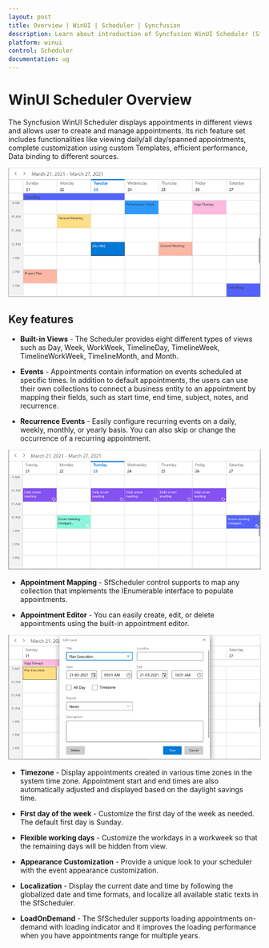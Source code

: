 ```yaml
---
layout: post
title: Overview | WinUI | Scheduler | Syncfusion 
description: Learn about introduction of Syncfusion WinUI Scheduler (SfScheduler) control, its feature and more details.
platform: winui
control: Scheduler
documentation: ug
---
```


# WinUI Scheduler Overview

The Syncfusion WinUI Scheduler displays appointments in different views and allows user to create and manage appointments. Its rich feature set includes functionalities like viewing daily/all day/spanned appointments, complete customization using custom Templates, efficient performance, Data binding to different sources.

![week-view-in-scheduler-winui](Overview_Images/adding-week-view-in-scheduler-winui.png)

## Key features

* **Built-in Views** - The Scheduler provides eight different types of views such as Day, Week, WorkWeek, TimelineDay, TimelineWeek, TimelineWorkWeek, TimelineMonth, and Month.

* **Events** - Appointments contain information on events scheduled at specific times. In addition to default appointments, the users can use their own collections to connect a business entity to an appointment by mapping their fields, such as start time, end time, subject, notes, and recurrence.

* **Recurrence Events** - Easily configure recurring events on a daily, weekly, monthly, or yearly basis. You can also skip or change the occurrence of a recurring appointment.

![recurring-events-with-exceptions-in-scheduler-winui](Overview_Images/adding-recurring-events-with-exceptions-in-scheduler-winui.png)

* **Appointment Mapping** - SfScheduler control supports to map any collection that implements the IEnumerable interface to populate appointments.

* **Appointment Editor** - You can easily create, edit, or delete appointments using the built-in appointment editor.

![appointment-editor-in-scheduler-winui](Overview_Images/adding-appointment-editor-in-scheduler-winui.png)

* **Timezone** - Display appointments created in various time zones in the system time zone. Appointment start and end times are also automatically adjusted and displayed based on the daylight savings time.

* **First day of the week** - Customize the first day of the week as needed. The default first day is Sunday.

* **Flexible working days** - Customize the workdays in a workweek so that the remaining days will be hidden from view.

* **Appearance Customization** - Provide a unique look to your scheduler with the event appearance customization.

* **Localization** - Display the current date and time by following the globalized date and time formats, and localize all available static texts in the SfScheduler.

* **LoadOnDemand** - The SfScheduler supports loading appointments on-demand with loading indicator and it improves the loading performance when you have appointments range for multiple years.